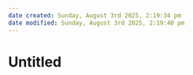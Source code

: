 ```yaml
---
date created: Sunday, August 3rd 2025, 2:19:34 pm
date modified: Sunday, August 3rd 2025, 2:19:40 pm
---
```


# Untitled
